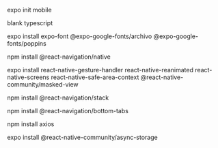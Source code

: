 expo init mobile

blank typescript

expo install expo-font @expo-google-fonts/archivo @expo-google-fonts/poppins

npm install @react-navigation/native

expo install react-native-gesture-handler react-native-reanimated react-native-screens react-native-safe-area-context @react-native-community/masked-view

npm install @react-navigation/stack

npm install @react-navigation/bottom-tabs

npm install axios

expo install @react-native-community/async-storage